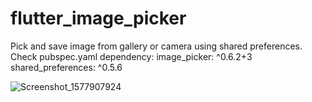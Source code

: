 # flutter_image_picker

Pick and save image from gallery or camera using shared preferences.
Check pubspec.yaml dependency:
image_picker: ^0.6.2+3
shared_preferences: ^0.5.6

![Screenshot_1577907924](https://user-images.githubusercontent.com/42300223/71645389-e6cce580-2cd7-11ea-8dcf-7e331cbe25df.png)
